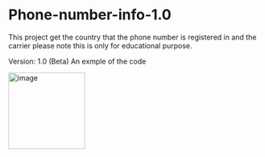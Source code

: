 # Phone-number-info-1.0

This project get the country that the phone number is registered in and the carrier 
please note this is only for educational purpose.

Version: 1.0 (Beta)
An exmple of the code

<img width="152" alt="image" src="https://user-images.githubusercontent.com/62331780/174478350-b49f0041-c25d-419d-9ab6-1f1be0295f42.png">
